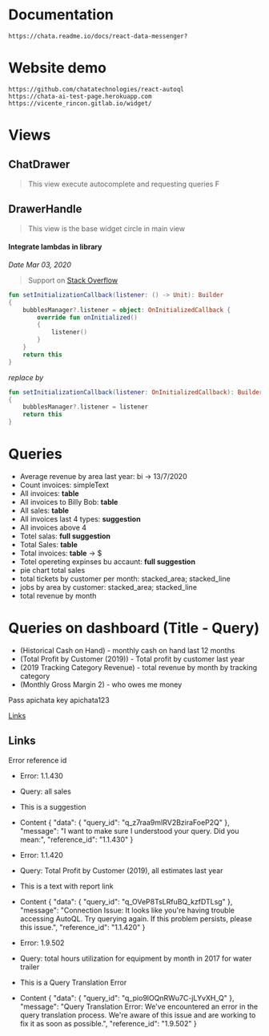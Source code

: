 # Documentation
    https://chata.readme.io/docs/react-data-messenger?

# Website demo
    https://github.com/chatatechnologies/react-autoql
    https://chata-ai-test-page.herokuapp.com
    https://vicente_rincon.gitlab.io/widget/

# Views

## ChatDrawer
> This view execute autocomplete and requesting queries
F
## DrawerHandle
> This view is the base widget circle in main view

#### Integrate lambdas in library

_Date Mar 03, 2020_
> Support on [Stack Overflow](https://stackoverflow.com/a/57821039)
```kotlin
fun setInitializationCallback(listener: () -> Unit): Builder
{
    bubblesManager?.listener = object: OnInitializedCallback {
        override fun onInitialized()
        {
            listener()
        }
    }
    return this
}
```

_replace by_
```kotlin
fun setInitializationCallback(listener: OnInitializedCallback): Builder
{
    bubblesManager?.listener = listener
    return this
}
```

# Queries
- Average revenue by area last year: bi -> 13/7/2020
- Count invoices: simpleText
- All invoices: <b>table</b>
- All invoices to Billy Bob: <b>table</b>
- All sales: <b>table</b>
- All invoices last 4 types: <b>suggestion</b>
- All invoices above 4
- Totel salas: <b>full suggestion</b>
- Total Sales: <b>table</b>
- Total invoices: <b>table</b> -> $
- Totel opereting expinses bu accaunt: <b>full suggestion</b>
- pie chart total sales
- total tickets by customer per month: stacked_area; stacked_line
- jobs by area by customer: stacked_area; stacked_line
- total revenue by month

# Queries on dashboard (Title - Query)
- (Historical Cash on Hand) - monthly cash on hand last 12 months
- (Total Profit by Customer (2019)) - Total profit by customer last year
- (2019 Tracking Category Revenue) - total revenue by month by tracking category
- (Monthly Gross Margin 2) - who owes me money

Pass apichata
key apichata123


[Links](#links)
## Links

Error reference id
- Error: 1.1.430
- Query: all sales
- This is a suggestion
- Content
    {
      "data": {
        "query_id": "q_z7raa9mIRV2BziraFoeP2Q"
      },
      "message": "I want to make sure I understood your query. Did you mean:",
      "reference_id": "1.1.430"
    }

- Error: 1.1.420
- Query: Total Profit by Customer (2019), all estimates last year
- This is a text with report link
- Content
    {
      "data": {
        "query_id": "q_OVeP8TsLRfuBQ_kzfDTLsg"
      },
      "message": "Connection Issue: It looks like you're having trouble accessing AutoQL. Try querying again. If this problem persists, please <report> this issue.",
      "reference_id": "1.1.420"
    }

- Error: 1.9.502
- Query: total hours utilization for equipment by month in 2017 for water trailer
- This is a Query Translation Error
- Content
    {
      "data": {
        "query_id": "q_pio9lOQnRWu7C-jLYvXH_Q"
      },
      "message": "Query Translation Error: We've encountered an error in the query translation process. We're aware of this issue and are working to fix it as soon as possible.",
      "reference_id": "1.9.502"
    }